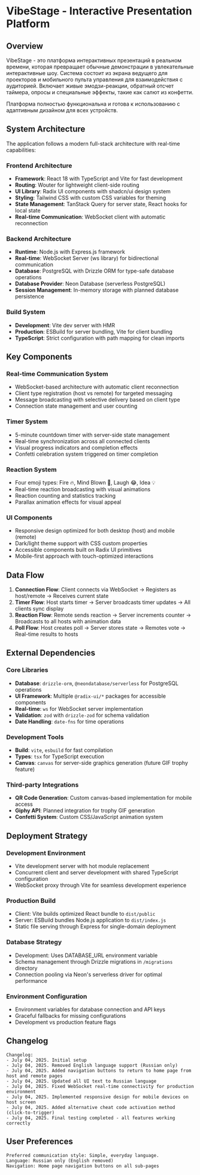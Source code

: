 # VibeStage - Interactive Presentation Platform

## Overview

VibeStage - это платформа интерактивных презентаций в реальном времени, которая превращает обычные демонстрации в увлекательные интерактивные шоу. Система состоит из экрана ведущего для проекторов и мобильного пульта управления для взаимодействия с аудиторией. Включает живые эмодзи-реакции, обратный отсчет таймера, опросы и специальные эффекты, такие как салют из конфетти.

Платформа полностью функциональна и готова к использованию с адаптивным дизайном для всех устройств.

## System Architecture

The application follows a modern full-stack architecture with real-time capabilities:

### Frontend Architecture
- **Framework**: React 18 with TypeScript and Vite for fast development
- **Routing**: Wouter for lightweight client-side routing
- **UI Library**: Radix UI components with shadcn/ui design system
- **Styling**: Tailwind CSS with custom CSS variables for theming
- **State Management**: TanStack Query for server state, React hooks for local state
- **Real-time Communication**: WebSocket client with automatic reconnection

### Backend Architecture
- **Runtime**: Node.js with Express.js framework
- **Real-time**: WebSocket Server (ws library) for bidirectional communication
- **Database**: PostgreSQL with Drizzle ORM for type-safe database operations
- **Database Provider**: Neon Database (serverless PostgreSQL)
- **Session Management**: In-memory storage with planned database persistence

### Build System
- **Development**: Vite dev server with HMR
- **Production**: ESBuild for server bundling, Vite for client bundling
- **TypeScript**: Strict configuration with path mapping for clean imports

## Key Components

### Real-time Communication System
- WebSocket-based architecture with automatic client reconnection
- Client type registration (host vs remote) for targeted messaging
- Message broadcasting with selective delivery based on client type
- Connection state management and user counting

### Timer System
- 5-minute countdown timer with server-side state management
- Real-time synchronization across all connected clients
- Visual progress indicators and completion effects
- Confetti celebration system triggered on timer completion

### Reaction System
- Four emoji types: Fire 🔥, Mind Blown 🤯, Laugh 😂, Idea 💡
- Real-time reaction broadcasting with visual animations
- Reaction counting and statistics tracking
- Parallax animation effects for visual appeal

### UI Components
- Responsive design optimized for both desktop (host) and mobile (remote)
- Dark/light theme support with CSS custom properties
- Accessible components built on Radix UI primitives
- Mobile-first approach with touch-optimized interactions

## Data Flow

1. **Connection Flow**: Client connects via WebSocket → Registers as host/remote → Receives current state
2. **Timer Flow**: Host starts timer → Server broadcasts timer updates → All clients sync display
3. **Reaction Flow**: Remote sends reaction → Server increments counter → Broadcasts to all hosts with animation data
4. **Poll Flow**: Host creates poll → Server stores state → Remotes vote → Real-time results to hosts

## External Dependencies

### Core Libraries
- **Database**: `drizzle-orm`, `@neondatabase/serverless` for PostgreSQL operations
- **UI Framework**: Multiple `@radix-ui/*` packages for accessible components
- **Real-time**: `ws` for WebSocket server implementation
- **Validation**: `zod` with `drizzle-zod` for schema validation
- **Date Handling**: `date-fns` for time operations

### Development Tools
- **Build**: `vite`, `esbuild` for fast compilation
- **Types**: `tsx` for TypeScript execution
- **Canvas**: `canvas` for server-side graphics generation (future GIF trophy feature)

### Third-party Integrations
- **QR Code Generation**: Custom canvas-based implementation for mobile access
- **Giphy API**: Planned integration for trophy GIF generation
- **Confetti System**: Custom CSS/JavaScript animation system

## Deployment Strategy

### Development Environment
- Vite development server with hot module replacement
- Concurrent client and server development with shared TypeScript configuration
- WebSocket proxy through Vite for seamless development experience

### Production Build
- Client: Vite builds optimized React bundle to `dist/public`
- Server: ESBuild bundles Node.js application to `dist/index.js`
- Static file serving through Express for single-domain deployment

### Database Strategy
- Development: Uses DATABASE_URL environment variable
- Schema management through Drizzle migrations in `/migrations` directory
- Connection pooling via Neon's serverless driver for optimal performance

### Environment Configuration
- Environment variables for database connection and API keys
- Graceful fallbacks for missing configurations
- Development vs production feature flags

## Changelog

```
Changelog:
- July 04, 2025. Initial setup
- July 04, 2025. Removed English language support (Russian only)
- July 04, 2025. Added navigation buttons to return to home page from host and remote pages
- July 04, 2025. Updated all UI text to Russian language
- July 04, 2025. Fixed WebSocket real-time connectivity for production environment
- July 04, 2025. Implemented responsive design for mobile devices on host screen
- July 04, 2025. Added alternative cheat code activation method (click-to-trigger)
- July 04, 2025. Final testing completed - all features working correctly
```

## User Preferences

```
Preferred communication style: Simple, everyday language.
Language: Russian only (English removed)
Navigation: Home page navigation buttons on all sub-pages
```